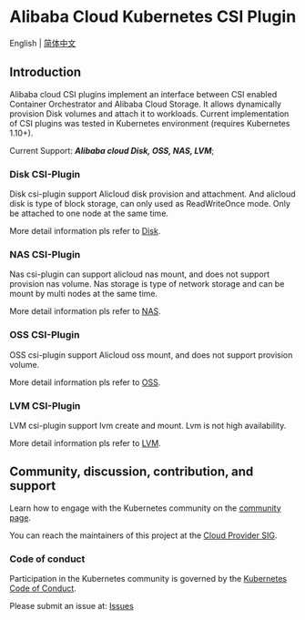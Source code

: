 # Alibaba Cloud Kubernetes CSI Plugin

English | [简体中文](./README-zh_CN.md)

## Introduction
Alibaba cloud CSI plugins implement an interface between CSI enabled Container
Orchestrator and Alibaba Cloud Storage. It allows dynamically provision Disk
volumes and attach it to workloads.
Current implementation of CSI plugins was tested in Kubernetes environment (requires Kubernetes 1.10+).

Current Support: ***Alibaba cloud Disk, OSS, NAS, LVM***;


### Disk CSI-Plugin

Disk csi-plugin support Alicloud disk provision and attachment. And alicloud disk is type of block storage, can only used as ReadWriteOnce mode. Only be attached to one node at the same time.

More detail information pls refer to [Disk](./docs/disk.md).

### NAS CSI-Plugin

Nas csi-plugin can support alicloud nas mount, and does not support provision nas volume. Nas storage is type of network storage and can be mount by multi nodes at the same time.

More detail information pls refer to [NAS](./docs/nas.md).


### OSS CSI-Plugin

OSS csi-plugin support Alicloud oss mount, and does not support provision volume.

More detail information pls refer to [OSS](./docs/oss.md).

### LVM CSI-Plugin

LVM csi-plugin support lvm create and mount. Lvm is not high availability.

More detail information pls refer to [LVM](./docs/lvm.md).


## Community, discussion, contribution, and support

Learn how to engage with the Kubernetes community on the [community page](https://kubernetes.io/community/).

You can reach the maintainers of this project at the [Cloud Provider SIG](https://github.com/kubernetes/community/tree/master/sig-cloud-provider).


### Code of conduct

Participation in the Kubernetes community is governed by the [Kubernetes Code of Conduct](code-of-conduct.md).

Please submit an issue at: [Issues](https://github.com/AliyunContainerService/csi-plugin/issues)

